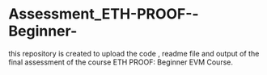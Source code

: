 # Assessment_ETH-PROOF--Beginner-
this repository is created to upload the code , readme file and output of the final assessment of the course ETH PROOF: Beginner EVM Course.
